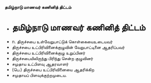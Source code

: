 **தமிழ்நாடு மாணவர் கணினித் திட்டம்**
- # தமிழ்நாடு மாணவர் கணினித் திட்டம்
- n. திருச்சபை உள்வேறுபாட்டுக் கொள்கையைஉடையவர்
- திருச்சபை உட்பிரிவினைக்குழுவின் வேறுபாட்டினை ஆதரிப்பவர்
- திருச்சபை உட்பிரிவினைக்குழு உறுப்பினர்
- திருச்சபையிலிருந்து பிரிந்து சென்ற குழுவினர்
- சமுதாய உட்பிளவு ஆதரவாளர்
- (பெ.) திருச்சபை உட்பிரிவினையை ஆதரிக்கிற
- சமுதாயப் பிளவுக்குற்றமுடைய.

